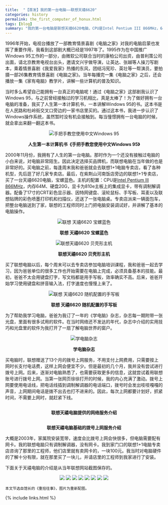 ```yaml
---
title:  "【首发】我的第一台电脑——联想天禧6620"
categories: history
permalink: the_first_computer_of_honux.html
tags: [blog]
summary: "我的第一台电脑是联想天禧6620电脑，CPU是Intel Pentium III 866MHz，64M内存、20G硬盘、810e主板的集成显卡、17寸CRT显示器。记得是2000年11月，我爸和我一起去买的，那时的景象还历历在目。算起来距今也23年了，主机我还一直保留着。"
---
```


1996年开始，电视台播放了一部教育情景喜剧《电脑之家》对我的电脑启蒙也发挥了重要作用，我看到这部剧大概已经是1997年了。1995作为在中国推广Windows 95工作的一部分，由微软公司联合当时的康柏公司出资，由普利策公司出面，请北京教育电视台出头，邀请文兴宇做导演，让英达、张越等人操刀写剧本，乘着情景喜剧《我爱我家》热播的东风，团结冯宪珍、英壮等一帮演员，要拍摄一部26集教育情景喜剧《电脑之家》。当年每播完一集《电脑之家》之后，还会播放一集《家有电脑》教学片，讲解一些计算机的普及知识。

当时多么希望自己能拥有一台真正的电脑呢！通过《电脑之家》这部剧我认识了Windows 95，与之前曾经接触过的学习机相比，真是太棒了！为了做好拥有一台电脑的准备，我买了人生第一本计算机书，一本讲解Windows 95的书。这本书是在人民路和杜岭街交叉口旁边的一家书店里买的。通过这本书，我进一步认识了Windows操作系统，虽然暂时没有机会接触到。每当憧憬拥有一台电脑的时候，就会拿出来翻一翻这本书。

<div align="center">
    <img alt="手把手教您使用中文Windows 95" src="../images/blogs/Windows_95_Book.jpg"/>
    <p><b>人生第一本计算机书《手把手教您使用中文Windows 95》</b></p>
</div>

2000年11月份，我拥有了人生的第一台电脑。那时作为一个还没有接触过电脑的小白来说，对电脑非常陌生。因此决定选择买品牌机，而联想电脑在当年做的也是非常好的。买电脑之前，每逢周末我和爸爸就会去联想1+1电脑专卖店，看了各种机型，先后逛了好几家专卖店。最后，在紫荆山河南饭店旁边的联想1+1专卖店，买了一台天禧6620电脑，宝螺蓝色。主机的配置：CPU是<a target="_blank" href="intel_PentiumIII.html#intel-pentium-iii-866mhz">Intel Pentium III 866MHz</a>，内存64M、硬盘20G，显卡为810e主板上的集成显卡，带有调制解调器。配备了17寸的CRT彩色显示器、因特网键盘、滚轮鼠标、手写板、耳麦以及联想贴牌的彩色喷墨打印机和扫描仪，还送了一张电脑桌。专卖店派来一辆面包车，把整台电脑送到了家，联想的工程师同时上门把电脑安装调试好，并讲解了基本的电脑操作。

<div align="center">
    <img alt="联想 天禧6620 宝螺蓝色" src="../images/blogs/Legend_TX6620_1.jpg"/>
    <p><b>联想 天禧6620 宝螺蓝色</b></p>
</div>

<div align="center">
    <img alt="联想天禧6620 贝壳形主机" src="../images/blogs/Legend_TX6620_2.jpg"/>
    <p><b>联想天禧6620 贝壳形主机</b></p>
</div>

买了联想电脑以后，每个周末可以去专卖店参加电脑培训课程，我和爸爸一起去学习，因为爸爸单位的很多工作也开始需要在电脑上完成，必须具备基本的技能。最初，爸爸不太会用键盘打字，写文档都是用手写板，效率确实不高。后来，爸爸开始学习使用键盘和拼音输入法，打字速度也慢慢上来了。

<div align="center">
    <img alt="联想 天禧6620 随机配置的手写板" src="../images/blogs/Legend_TX6620_3.jpg"/>
    <p><b>联想 天禧6620 随机配置的手写板</b></p>
</div>

为了帮助我学习电脑，爸爸为我订了一年的《学电脑》杂志，杂志每一期附带一张光盘，里面有很多试用的软件。在当时网络还不发达的年代，杂志中介绍的实用技巧和光盘里的软件为我打开了一扇了解电脑世界的窗户。

<div align="center">
    <img alt="学电脑杂志" src="../images/blogs/XueDiannao.jpg"/>
    <p><b>学电脑杂志</b></p>
</div>

买电脑时，联想赠送了13个月的拨号上网服务，不用支付上网费用，只需要按上网时长支付电话费，这样上网会便宜不少。但是最初的几个月，我并没有尝试进行拨号上网。后来，逐渐对电脑熟悉了，也需要获取更多的信息，这就尝试着用联想账号进行拨号上网。当第一张网页徐徐打开的时候，我的内心充满了激动。拨号上网要使用电话线，把电话线插到调制解调器的电话端口，拨号时会发出吱吱嘎嘎的声音，上网期间电话是拨不出去也打不进来的。因此，每次上网都要计划好，抓紧时间，不需要上网时，就赶紧下线。

<div align="center">
    <a target="_blank" href="../images/blogs/Legend_TX_Web10.png"><img alt="" src="../images/blogs/Legend_TX_Web10.png" style="max-height: auto;"/></a>
    <p><b>联想天禧电脑提供的网络服务介绍</b></p>
</div>

<div align="center">
    <a target="_blank" href="../images/blogs/Legend_TX_Web11.png"><img alt="" src="../images/blogs/Legend_TX_Web11.png" style="max-height: auto;"/></a>
    <p><b>联想天禧电脑基础的拨号上网服务介绍</b></p>
</div>

大概是2003年，家属院安装宽带，速度会比拨号上网会快很多，但电脑需要配有网卡。我的联想电脑只有调制解调器，没有网卡。我到家门口的联想1+1电脑专卖店咨询了那里的工程师，他们店里就有卖网卡的，一块100元。我当时对电脑硬件的了解十分有限，就在那里买了一块儿，并请店里的工程师到我家进行了安装。

下面关于天禧电脑的介绍是从当年联想网站截图保存的。

<div align="center">
    <a target="_blank" href="../images/blogs/Legend_TX_Web01.png"><img src="../images/blogs/Legend_TX_Web01.png" style="max-height: auto;"></a>
    <a target="_blank" href="../images/blogs/Legend_TX_Web02.png"><img src="../images/blogs/Legend_TX_Web02.png" style="max-height: auto;"></a>
    <a target="_blank" href="../images/blogs/Legend_TX_Web03.png"><img src="../images/blogs/Legend_TX_Web03.png" style="max-height: auto;"></a>
    <a target="_blank" href="../images/blogs/Legend_TX_Web04.png"><img src="../images/blogs/Legend_TX_Web04.png" style="max-height: auto;"></a>
    <a target="_blank" href="../images/blogs/Legend_TX_Web05.png"><img src="../images/blogs/Legend_TX_Web05.png" style="max-height: auto;"></a>
    <a target="_blank" href="../images/blogs/Legend_TX_Web06.png"><img src="../images/blogs/Legend_TX_Web06.png" style="max-height: auto;"></a>
    <a target="_blank" href="../images/blogs/Legend_TX_Web07.png"><img src="../images/blogs/Legend_TX_Web07.png" style="max-height: auto;"></a>
    <a target="_blank" href="../images/blogs/Legend_TX_Web08.png"><img src="../images/blogs/Legend_TX_Web08.png" style="max-height: auto;"></a>
</div>

```
本文节选自馆长的《重拾往事》，图片为重新配图。
```

{% include links.html %}
